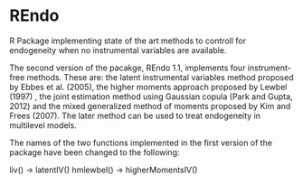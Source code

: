 # REndo 
R Package implementing state of the art methods to controll for endogeneity when no instrumental variables are available.

The second version of the pacakge, REndo 1.1, implements four instrument-free methods. These are: the latent instrumental variables method proposed by Ebbes et al. (2005), the higher moments approach proposed by Lewbel (1997) , the joint estimation method using Gaussian copula (Park and Gupta, 2012) and the mixed generalized method of moments proposed by Kim and Frees (2007). The later method can be used to treat endogeneity in multilevel models.

The names of the two functions implemented in the first version of the package have been changed to the following: 

liv()       ->  latentIV()
hmlewbel()  ->  higherMomentsIV()


